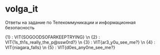 # volga_it
Ответы на задание по Телекоммуникации и информационная безопасность

{1} : VIT{SOGOODSOFARKEEPTRYING} \n
{2} : VIT{1s_th1s_really_the_p@ssw0rd?} \n
{3} : VIT{ar3_y0u_see_me?} \n
{4} : VIT{niagara_falls} \n
{5} : VIT{d0es_any0ne_see_me?} 
